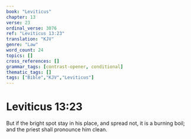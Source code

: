 ```yaml
---
book: "Leviticus"
chapter: 13
verse: 23
ordinal_verse: 3076
ref: "Leviticus 13:23"
translation: "KJV"
genre: "Law"
word_count: 24
topics: []
cross_references: []
grammar_tags: [contrast-opener, conditional]
thematic_tags: []
tags: ["Bible","KJV","Leviticus"]
---
```


# Leviticus 13:23

But if the bright spot stay in his place, and spread not, it is a burning boil; and the priest shall pronounce him clean.
